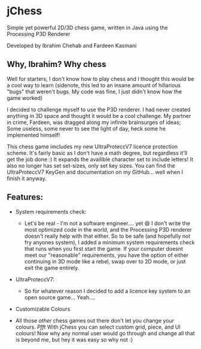 # jChess
Simple yet powerful 2D/3D chess game, written in Java using the Processing P3D Renderer

Developed by Ibrahim Chehab and Fardeen Kasmani

## Why, Ibrahim? Why chess
Well for starters, I don't know how to play chess and I thought this would be a cool way to learn (sidenote, this led to an insane amount of hillarious "bugs" that weren't bugs. My code was fine, I just didn't know how the game worked)

I decided to challenge myself to use the P3D renderer. I had never created anything in 3D space and thought it would be a cool challenge. My partner in crime, Fardeen, was dragged along my infinite brainsurges of ideas; Some useless, some never to see the light of day, heck some he implemented himself!

This chess game imcludes my new UltraProteccV7 licence protection scheme. It's fairly basic as I don't have a math degree, but regardless it'll get the job done :) It expands the availible character set to include letters! It also no longer has set set-sizes, only set key sizes. You can find the UltraProteccV7 KeyGen and documentation on my GitHub... well when I finish it anyway. 

## Features:

* System requirements check:
  * Let's be real - I'm not a software engineer.... yet 😄 I don't write the most optimized code in the world, and the Processing P3D renderer doesn't really help with that either. So to be safe (and hopefully not fry anyones system), I added a minimum system requirements check that runs when you first start the game. If your computer doesnt meet our "reasonable" requirements, you have the option of either continuing in 3D mode like a rebel, swap over to 2D mode, or just exit the game entirely. 
  
* UltraProteccV7:
  * So for whatever reason I decided to add a licence key system to an open source game... Yeah....
  
* Customizable Colours
 * All those *other* chess games out there don't let you change your colours. *Pfft* With jChess you can select custom grid, piece, and UI colours! Now why any normal user would go through and change all that is beyond me, but hey it was easy so why not :)
